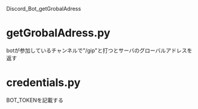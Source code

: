 Discord_Bot_getGrobalAdress

# getGrobalAdress.py
  botが参加しているチャンネルで"/gip"と打つとサーバのグローバルアドレスを返す

# credentials.py
  BOT_TOKENを記載する

